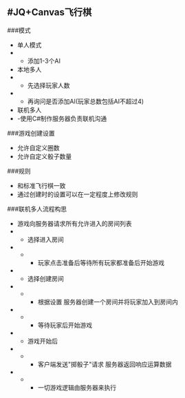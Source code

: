 #JQ+Canvas飞行棋
---

###模式
- 单人模式
- - 添加1-3个AI
- 本地多人
- - 先选择玩家人数
- - 再询问是否添加AI(玩家总数包括AI不超过4)
- 联机多人
- -使用C#制作服务器负责联机沟通

###游戏创建设置
- 允许自定义圈数
- 允许自定义骰子数量

###规则
- 和标准飞行棋一致
- 通过创建时的设置可以在一定程度上修改规则

###联机多人流程构思
- 游戏向服务器请求所有允许进入的房间列表
- - 选择进入房间
- - - 玩家点击准备后等待所有玩家都准备后开始游戏
- - 选择创建房间
- - - 根据设置 服务器创建一个房间并将玩家加入到房间内
- - - 等待玩家后开始游戏
- - 游戏开始后
- - - 客户端发送"掷骰子"请求 服务器返回响应运算数据
- - - 一切游戏逻辑由服务器来执行